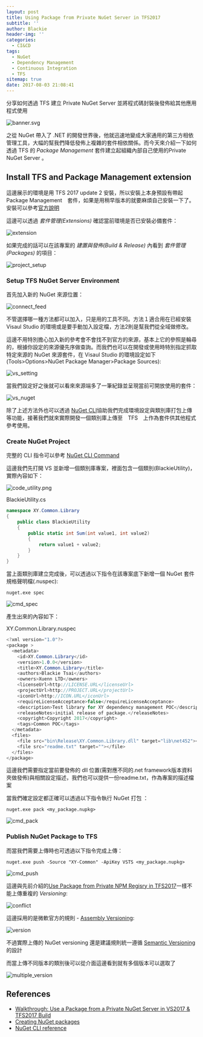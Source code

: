 ```yaml
---
layout: post
title: Using Package from Private NuGet Server in TFS2017
subtitle: ''
author: Blackie
header-img: ''
categories:
  - CI&CD
tags:
  - NuGet
  - Dependency Management
  - Continuous Integration
  - TFS
sitemap: true
date: 2017-08-03 21:08:41
---
```


分享如何透過 TFS 建立 Private NuGet Server 並將程式碼封裝後發佈給其他應用程式使用

<!-- More -->

![banner.svg](banner.svg)

之從 NuGet 帶入了 .NET 的開發世界後，他就迅速地變成大家通用的第三方相依管理工具，大幅的幫我們降低發佈上複雜的套件相依關係。而今天來介紹一下如何透過 TFS 的 *Package Management* 套件建立起組織內部自己使用的Private NuGet Server 。

## Install TFS and Package Management extension ##

這邊展示的環境是用 TFS 2017 update 2 安裝，所以安裝上本身預設有帶起  Package Management　套件，如果是用稍早版本的就要麻煩自己安裝一下了。安裝可以參考[官方說明](https://www.visualstudio.com/en-us/docs/package/install)

這邊可以透過 *套件管理(Extensions)* 確認當前環境是否已安裝必備套件：

![extension](extension.png)

如果完成的話可以在該專案的 *建置與發佈(Build & Release)* 內看到 *套件管理(Packages)* 的項目：

![project_setup](project_setup.png)

### Setup TFS NuGet Server Environment ###

首先加入新的 NuGet 來源位置：

![connect_feed](connect_feed.png)

不管選擇哪一種方法都可以加入，只是用的工具不同。方法１適合用在已經安裝 Visaul Studio 的環境或是要手動加入設定檔，方法2則是幫我們從全域做修改。

這邊不用特別擔心加入新的參考會不會找不到官方的來源，基本上它的參照是輪尋的，根據你設定的來源優先序做查詢。而我們也可以在開發或使用時特別指定抓取特定來源的 NuGet 來源套件，在 Visaul Studio 的環境設定如下(Tools>Options>NuGet Package Manager>Package Sources):

![vs_setting](vs_setting.png)

當我們設定好之後就可以看來來源端多了一筆紀錄並呈現當前可開放使用的套件：

![vs_nuget](vs_nuget.png)

除了上述方法外也可以透過 [NuGet CLI](https://docs.microsoft.com/en-us/nuget/guides/install-nuget)協助我們完成環境設定與類別庫打包上傳等功能，接著我們就來實際開發一個類別庫上傳至　TFS　上作為套件供其他程式參考使用。

### Create NuGet Project ###

完整的 CLI 指令可以參考 [NuGet CLI Command](https://docs.microsoft.com/en-us/nuget/tools/nuget-exe-cli-reference)

這邊我們先打開 VS 並新增一個類別庫專案，裡面包含一個類別(BlackieUtility)，實際內容如下：

![code_utility.png](code_utility.png)

BlackieUtility.cs
```csharp
namespace XY.Common.Library
{
    public class BlackieUtility
    {
        public static int Sum(int value1, int value2)
        {
            return value1 + value2;
        }
    }
}
```

當上面類別庫建立完成後，可以透過以下指令在該專案底下新增一個 NuGet 套件規格聲明檔(.nuspec):

    nuget.exe spec

![cmd_spec](cmd_spec.png)

產生出來的內容如下：

XY.Common.Library.nuspec
```csharp
<?xml version="1.0"?>
<package >
  <metadata>
    <id>XY.Common.Library</id>
    <version>1.0.0</version>
    <title>XY.Common.Library</title>
    <authors>Blackie Tsai</authors>
    <owners>Xuenn LTD</owners>
    <licenseUrl>http://LICENSE.URL</licenseUrl>
    <projectUrl>http://PROJECT.URL</projectUrl>
    <iconUrl>http://ICON.URL</iconUrl>
    <requireLicenseAcceptance>false</requireLicenseAcceptance>
    <description>Test library for XY dependency management POC</description>
    <releaseNotes>initial release of package.</releaseNotes>
    <copyright>Copyright 2017</copyright>
    <tags>Common POC</tags>
  </metadata>
  <files>
    <file src="bin\Release\XY.Common.Library.dll" target="lib\net452"></file>
    <file src="readme.txt" target=""></file>
  </files>
</package>
```

這邊我們需要指定當前要發佈的 dll 位置(需對應不同的.net framework版本資料夾做發佈)與相關設定描述，我們也可以提供一份readme.txt，作為專案的描述檔案

當我們確定設定都正確可以透過以下指令執行 NuGet 打包 ：

    nuget.exe pack <my_package.nupkg>

![cmd_pack](cmd_pack.png)

### Publish NuGet Package to TFS ###

而當我們需要上傳時也可透過以下指令完成上傳：

    nuget.exe push -Source "XY-Common" -ApiKey VSTS <my_package.nupkg>

![cmd_push](cmd_push.png)

這邊與先前介紹的[Use Package from Private NPM Regisry in TFS2017](http://blackie1019.github.io/2017/08/06/Using-Package-from-Private-NPM-Registry-in-TFS2017/)一樣不能上傳重複的 *Versioning*:

![conflict](conflict.png)

這邊採用的是微軟官方的規則 - [Assembly Versioning](https://docs.microsoft.com/en-us/dotnet/framework/app-domains/assembly-versioning):

![version](version.png)

不過實際上傳的 NuGet versioning 還是建議規則統一遵循 [Semantic Versioning](http://semver.org/) 的設計

而當上傳不同版本的類別後可以從介面這邊看到就有多個版本可以選取了

![multiple_version](multiple_version.png)

## References ##
- [Walkthrough: Use a Package from a Private NuGet Server in VS2017 & TFS2017 Build](https://www.benday.com/2017/05/03/walkthrough-use-a-package-from-a-private-nuget-server-in-tfs2017/)
- [Creating NuGet packages](https://docs.microsoft.com/en-us/nuget/create-packages/creating-a-package)
- [NuGet CLI reference](https://docs.microsoft.com/en-us/nuget/tools/nuget-exe-cli-reference#spec)